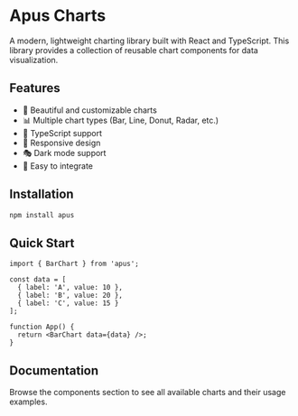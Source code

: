 # Apus Charts

A modern, lightweight charting library built with React and TypeScript. This library provides a collection of reusable chart components for data visualization.

## Features

- 🎨 Beautiful and customizable charts
- 📊 Multiple chart types (Bar, Line, Donut, Radar, etc.)
- 🎯 TypeScript support
- 📱 Responsive design
- 🎭 Dark mode support
- 🧩 Easy to integrate

## Installation

```bash
npm install apus
```

## Quick Start

```tsx
import { BarChart } from 'apus';

const data = [
  { label: 'A', value: 10 },
  { label: 'B', value: 20 },
  { label: 'C', value: 15 }
];

function App() {
  return <BarChart data={data} />;
}
```

## Documentation

Browse the components section to see all available charts and their usage examples. 